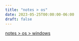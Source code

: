 ```yaml
---
title: "notes > os"
date: 2023-05-25T00:00:00-06:00
draft: false
---
```


[notes > os > windows](windows)  
